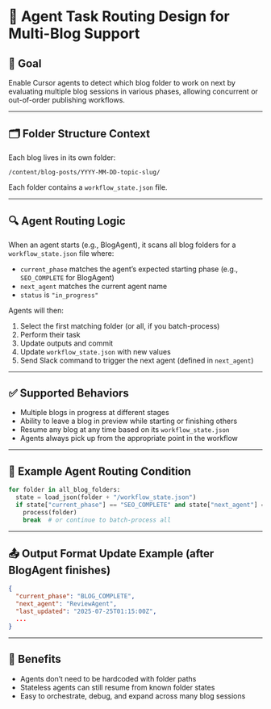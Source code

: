 # 🧠 Agent Task Routing Design for Multi-Blog Support

## 🎯 Goal
Enable Cursor agents to detect which blog folder to work on next by evaluating multiple blog sessions in various phases, allowing concurrent or out-of-order publishing workflows.

---

## 🗂️ Folder Structure Context
Each blog lives in its own folder:
```
/content/blog-posts/YYYY-MM-DD-topic-slug/
```
Each folder contains a `workflow_state.json` file.

---

## 🔍 Agent Routing Logic
When an agent starts (e.g., BlogAgent), it scans all blog folders for a `workflow_state.json` file where:

- `current_phase` matches the agent’s expected starting phase (e.g., `SEO_COMPLETE` for BlogAgent)
- `next_agent` matches the current agent name
- `status` is `"in_progress"`

Agents will then:
1. Select the first matching folder (or all, if you batch-process)
2. Perform their task
3. Update outputs and commit
4. Update `workflow_state.json` with new values
5. Send Slack command to trigger the next agent (defined in `next_agent`)

---

## ✅ Supported Behaviors
- Multiple blogs in progress at different stages
- Ability to leave a blog in preview while starting or finishing others
- Resume any blog at any time based on its `workflow_state.json`
- Agents always pick up from the appropriate point in the workflow

---

## 🧾 Example Agent Routing Condition
```python
for folder in all_blog_folders:
  state = load_json(folder + "/workflow_state.json")
  if state["current_phase"] == "SEO_COMPLETE" and state["next_agent"] == "BlogAgent":
    process(folder)
    break  # or continue to batch-process all
```

---

## 📤 Output Format Update Example (after BlogAgent finishes)
```json
{
  "current_phase": "BLOG_COMPLETE",
  "next_agent": "ReviewAgent",
  "last_updated": "2025-07-25T01:15:00Z",
  ...
}
```

---

## 🧩 Benefits
- Agents don’t need to be hardcoded with folder paths
- Stateless agents can still resume from known folder states
- Easy to orchestrate, debug, and expand across many blog sessions


